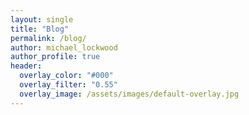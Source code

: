 ```yaml
---
layout: single
title: "Blog"
permalink: /blog/
author: michael_lockwood
author_profile: true
header:
  overlay_color: "#000"
  overlay_filter: "0.55"
  overlay_image: /assets/images/default-overlay.jpg
---
```


